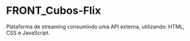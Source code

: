 # FRONT_Cubos-Flix
Plataforma de streaming consumindo uma API externa, utilizando: HTML, CSS e JavaScript.

